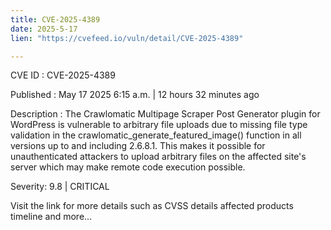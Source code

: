 ```yaml
---
title: CVE-2025-4389
date: 2025-5-17
lien: "https://cvefeed.io/vuln/detail/CVE-2025-4389"

---
```


CVE ID : CVE-2025-4389

Published :  May 17
2025
6:15 a.m. | 12 hours
32 minutes ago

Description : The Crawlomatic Multipage Scraper Post Generator plugin for WordPress is vulnerable to arbitrary file uploads due to missing file type validation in the crawlomatic_generate_featured_image() function in all versions up to
and including
2.6.8.1. This makes it possible for unauthenticated attackers to upload arbitrary files on the affected site's server which may make remote code execution possible.

Severity: 9.8 | CRITICAL

Visit the link for more details
such as CVSS details
affected products
timeline
and more...
